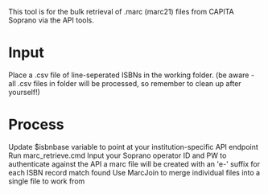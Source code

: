 This tool is for the bulk retrieval of .marc (marc21) files from CAPITA Soprano via the API tools.

# Input
Place a .csv file of line-seperated ISBNs in the working folder. (be aware - all .csv files in folder will be processed, so remember to clean up after yourself!)

# Process
Update $isbnbase variable to point at your institution-specific API endpoint
Run marc_retrieve.cmd
Input your Soprano operator ID and PW to authenticate against the API
a marc file will be created with an 'e-' suffix for each ISBN record match found
Use MarcJoin to merge individual files into a single file to work from
